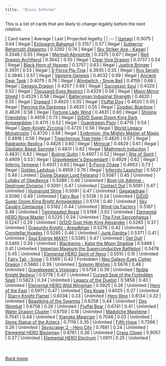 ```yaml
---
title:  "Disco Inferno"
---
```


This is a list of cards that are likely to change legality before the next rotation.

| Card name | Average | Last | Projected legality |
| :-- |
[Izanagi](https://db.ygoprodeck.com/card/?search=Izanagi) | 0.3075 | 0.64 | Illegal |
[Evilswarm Bahamut](https://db.ygoprodeck.com/card/?search=Evilswarm%20Bahamut) | 0.3157 | 0.57 | Illegal |
[Subterror Behemoth Stalagmo](https://db.ygoprodeck.com/card/?search=Subterror%20Behemoth%20Stalagmo) | 0.3292 | 0.74 | Illegal |
[Sky Striker Ace - Kagari](https://db.ygoprodeck.com/card/?search=Sky%20Striker%20Ace%20-%20Kagari) | 0.3348 | 0.55 | Illegal |
[Mermail Abysstrite](https://db.ygoprodeck.com/card/?search=Mermail%20Abysstrite) | 0.3375 | 0.67 | Illegal |
[Red Dragon Archfiend](https://db.ygoprodeck.com/card/?search=Red%20Dragon%20Archfiend) | 0.3642 | 0.55 | Illegal |
[Clear Vice Dragon](https://db.ygoprodeck.com/card/?search=Clear%20Vice%20Dragon) | 0.3737 | 0.54 | Illegal |
[Black Horn of Heaven](https://db.ygoprodeck.com/card/?search=Black%20Horn%20of%20Heaven) | 0.3757 | 0.63 | Illegal |
[Justice Bringer](https://db.ygoprodeck.com/card/?search=Justice%20Bringer) | 0.3931 | 0.53 | Illegal |
[S-Force Pla-Tina](https://db.ygoprodeck.com/card/?search=S-Force%20Pla-Tina) | 0.3935 | 0.55 | Illegal |
[Ryu Senshi](https://db.ygoprodeck.com/card/?search=Ryu%20Senshi) | 0.3940 | 0.57 | Illegal |
[Vampire Genesis](https://db.ygoprodeck.com/card/?search=Vampire%20Genesis) | 0.4032 | 0.99 | Illegal |
[Ancient Gear Tank](https://db.ygoprodeck.com/card/?search=Ancient%20Gear%20Tank) | 0.4079 | 0.76 | Illegal |
[Windwitch - Snow Bell](https://db.ygoprodeck.com/card/?search=Windwitch%20-%20Snow%20Bell) | 0.4159 | 0.68 | Illegal |
[Genesis Dragon](https://db.ygoprodeck.com/card/?search=Genesis%20Dragon) | 0.4257 | 0.68 | Illegal |
[Successor Soul](https://db.ygoprodeck.com/card/?search=Successor%20Soul) | 0.4320 | 0.52 | Illegal |
[Thousand-Eyes Restrict](https://db.ygoprodeck.com/card/?search=Thousand-Eyes%20Restrict) | 0.4329 | 0.56 | Illegal |
[Moon Mirror Shield](https://db.ygoprodeck.com/card/?search=Moon%20Mirror%20Shield) | 0.4529 | 0.58 | Illegal |
[Batteryman Industrial Strength](https://db.ygoprodeck.com/card/?search=Batteryman%20Industrial%20Strength) | 0.4620 | 0.55 | Illegal |
[Dragard](https://db.ygoprodeck.com/card/?search=Dragard) | 0.4620 | 0.55 | Illegal |
[Fluffal Dog](https://db.ygoprodeck.com/card/?search=Fluffal%20Dog) | 0.4620 | 0.55 | Illegal |
[Piercing the Darkness](https://db.ygoprodeck.com/card/?search=Piercing%20the%20Darkness) | 0.4620 | 0.55 | Illegal |
[Zoodiac Boarbow](https://db.ygoprodeck.com/card/?search=Zoodiac%20Boarbow) | 0.4626 | 0.58 | Illegal |
[Fortune Lady Wind](https://db.ygoprodeck.com/card/?search=Fortune%20Lady%20Wind) | 0.4631 | 0.60 | Illegal |
[Shining Friendship](https://db.ygoprodeck.com/card/?search=Shining%20Friendship) | 0.4659 | 0.73 | Illegal |
[D/D/D Super Doom King Dark Armageddon](https://db.ygoprodeck.com/card/?search=D/D/D%20Super%20Doom%20King%20Dark%20Armageddon) | 0.4711 | 0.52 | Illegal |
[Guardragon Pisty](https://db.ygoprodeck.com/card/?search=Guardragon%20Pisty) | 0.4715 | 0.54 | Illegal |
[Gem-Knight Zirconia](https://db.ygoprodeck.com/card/?search=Gem-Knight%20Zirconia) | 0.4720 | 0.56 | Illegal |
[World Legacy Monstrosity](https://db.ygoprodeck.com/card/?search=World%20Legacy%20Monstrosity) | 0.4720 | 0.56 | Illegal |
[Endymion, the Mighty Master of Magic](https://db.ygoprodeck.com/card/?search=Endymion,%20the%20Mighty%20Master%20of%20Magic) | 0.4818 | 0.56 | Illegal |
[Treacherous Trap Hole](https://db.ygoprodeck.com/card/?search=Treacherous%20Trap%20Hole) | 0.4820 | 0.57 | Illegal |
[Raidraptor Replica](https://db.ygoprodeck.com/card/?search=Raidraptor%20Replica) | 0.4826 | 0.60 | Illegal |
[Mimicat](https://db.ygoprodeck.com/card/?search=Mimicat) | 0.4829 | 0.61 | Illegal |
[Gladiator Beast Samnite](https://db.ygoprodeck.com/card/?search=Gladiator%20Beast%20Samnite) | 0.4831 | 0.62 | Illegal |
[Mathmech Induction](https://db.ygoprodeck.com/card/?search=Mathmech%20Induction) | 0.4831 | 0.62 | Illegal |
[Bujingi Quilin](https://db.ygoprodeck.com/card/?search=Bujingi%20Quilin) | 0.4907 | 0.52 | Illegal |
[Rite of Spirit](https://db.ygoprodeck.com/card/?search=Rite%20of%20Spirit) | 0.4909 | 0.53 | Illegal |
[Gravekeeper's Descendant](https://db.ygoprodeck.com/card/?search=Gravekeeper's%20Descendant) | 0.4929 | 0.62 | Illegal |
[Inferno Tempest](https://db.ygoprodeck.com/card/?search=Inferno%20Tempest) | 0.4931 | 0.63 | Illegal |
[S-Force Chase](https://db.ygoprodeck.com/card/?search=S-Force%20Chase) | 0.4953 | 0.73 | Illegal |
[Golden Ladybug](https://db.ygoprodeck.com/card/?search=Golden%20Ladybug) | 0.4959 | 0.76 | Illegal |
[Infernity Launcher](https://db.ygoprodeck.com/card/?search=Infernity%20Launcher) | 0.5027 | 0.46 | Limited |
[Divine Dragon Lord Felgrand](https://db.ygoprodeck.com/card/?search=Divine%20Dragon%20Lord%20Felgrand) | 0.5087 | 0.45 | Unlimited |
[Lullaby of Obedience](https://db.ygoprodeck.com/card/?search=Lullaby%20of%20Obedience) | 0.5089 | 0.46 | Unlimited |
[Boot-Up Admiral - Destroyer Dynamo](https://db.ygoprodeck.com/card/?search=Boot-Up%20Admiral%20-%20Destroyer%20Dynamo) | 0.5091 | 0.47 | Unlimited |
[Contact Out](https://db.ygoprodeck.com/card/?search=Contact%20Out) | 0.5091 | 0.47 | Unlimited |
[Humanoid Slime](https://db.ygoprodeck.com/card/?search=Humanoid%20Slime) | 0.5091 | 0.47 | Unlimited |
[Gagagadraw](https://db.ygoprodeck.com/card/?search=Gagagadraw) | 0.5096 | 0.49 | Unlimited |
[Fairy Box](https://db.ygoprodeck.com/card/?search=Fairy%20Box) | 0.5138 | 0.24 | Unlimited |
[D/D/D Super Doom King Bright Armageddon](https://db.ygoprodeck.com/card/?search=D/D/D%20Super%20Doom%20King%20Bright%20Armageddon) | 0.5174 | 0.40 | Unlimited |
[Sky Cavalry Centaurea](https://db.ygoprodeck.com/card/?search=Sky%20Cavalry%20Centaurea) | 0.5182 | 0.44 | Unlimited |
[Wind-Up Factory](https://db.ygoprodeck.com/card/?search=Wind-Up%20Factory) | 0.5187 | 0.46 | Unlimited |
[Twinheaded Beast](https://db.ygoprodeck.com/card/?search=Twinheaded%20Beast) | 0.5188 | 0.02 | Unlimited |
[Elemental HERO Nova Master](https://db.ygoprodeck.com/card/?search=Elemental%20HERO%20Nova%20Master) | 0.5225 | 0.24 | Unlimited |
[The First Sarcophagus](https://db.ygoprodeck.com/card/?search=The%20First%20Sarcophagus) | 0.5247 | 0.29 | Unlimited |
[D/D/D Gust High King Alexander](https://db.ygoprodeck.com/card/?search=D/D/D%20Gust%20High%20King%20Alexander) | 0.5265 | 0.37 | Unlimited |
[Dragunity Knight - Areadbhair](https://db.ygoprodeck.com/card/?search=Dragunity%20Knight%20-%20Areadbhair) | 0.5276 | 0.42 | Unlimited |
[Constellar Hyades](https://db.ygoprodeck.com/card/?search=Constellar%20Hyades) | 0.5285 | 0.46 | Unlimited |
[Junk Gardna](https://db.ygoprodeck.com/card/?search=Junk%20Gardna) | 0.5371 | 0.41 | Unlimited |
[Soul Energy MAX!!!](https://db.ygoprodeck.com/card/?search=Soul%20Energy%20MAX!!!) | 0.5385 | 0.47 | Unlimited |
[Get Out!](https://db.ygoprodeck.com/card/?search=Get%20Out!) | 0.5465 | 0.39 | Unlimited |
[Blackwing - Kalut the Moon Shadow](https://db.ygoprodeck.com/card/?search=Blackwing%20-%20Kalut%20the%20Moon%20Shadow) | 0.5469 | 0.41 | Unlimited |
[Imperion Magnum the Superconductive Battlebot](https://db.ygoprodeck.com/card/?search=Imperion%20Magnum%20the%20Superconductive%20Battlebot) | 0.5478 | 0.45 | Unlimited |
[Elemental HERO Spirit of Neos](https://db.ygoprodeck.com/card/?search=Elemental%20HERO%20Spirit%20of%20Neos) | 0.5510 | 0.15 | Unlimited |
[Fairy Tail - Snow](https://db.ygoprodeck.com/card/?search=Fairy%20Tail%20-%20Snow) | 0.5569 | 0.42 | Forbidden |
[Neo Galaxy-Eyes Cipher Dragon](https://db.ygoprodeck.com/card/?search=Neo%20Galaxy-Eyes%20Cipher%20Dragon) | 0.5660 | 0.39 | Unlimited |
[Solemn Wishes](https://db.ygoprodeck.com/card/?search=Solemn%20Wishes) | 0.5676 | 0.46 | Unlimited |
[Gravekeeper's Visionary](https://db.ygoprodeck.com/card/?search=Gravekeeper's%20Visionary) | 0.5758 | 0.39 | Unlimited |
[Noble Knight Bedwyr](https://db.ygoprodeck.com/card/?search=Noble%20Knight%20Bedwyr) | 0.5776 | 0.47 | Unlimited |
[Cursed Seal of the Forbidden Spell](https://db.ygoprodeck.com/card/?search=Cursed%20Seal%20of%20the%20Forbidden%20Spell) | 0.5823 | 0.24 | Unlimited |
[Legacy of the Duelist](https://db.ygoprodeck.com/card/?search=Legacy%20of%20the%20Duelist) | 0.5858 | 0.40 | Unlimited |
[Elemental HERO Wild Wingman](https://db.ygoprodeck.com/card/?search=Elemental%20HERO%20Wild%20Wingman) | 0.5925 | 0.26 | Unlimited |
[Hero of the East](https://db.ygoprodeck.com/card/?search=Hero%20of%20the%20East) | 0.5971 | 0.47 | Unlimited |
[Des Koala](https://db.ygoprodeck.com/card/?search=Des%20Koala) | 0.6025 | 0.27 | Unlimited |
[Starry Knight Flamel](https://db.ygoprodeck.com/card/?search=Starry%20Knight%20Flamel) | 0.6038 | 0.33 | Unlimited |
[Hero Ring](https://db.ygoprodeck.com/card/?search=Hero%20Ring) | 0.6134 | 0.32 | Unlimited |
[Beastking of the Swamps](https://db.ygoprodeck.com/card/?search=Beastking%20of%20the%20Swamps) | 0.6258 | 0.44 | Unlimited |
[Des Wombat](https://db.ygoprodeck.com/card/?search=Des%20Wombat) | 0.6708 | 0.26 | Unlimited |
[Fluffal Bear](https://db.ygoprodeck.com/card/?search=Fluffal%20Bear) | 0.6741 | 0.41 | Unlimited |
[Water Dragon Cluster](https://db.ygoprodeck.com/card/?search=Water%20Dragon%20Cluster) | 0.6759 | 0.18 | Unlimited |
[Madolche Magileine](https://db.ygoprodeck.com/card/?search=Madolche%20Magileine) | 0.7041 | 0.44 | Unlimited |
[Xiangke Magician](https://db.ygoprodeck.com/card/?search=Xiangke%20Magician) | 0.7048 | 0.03 | Unlimited |
[Stone Statue of the Aztecs](https://db.ygoprodeck.com/card/?search=Stone%20Statue%20of%20the%20Aztecs) | 0.7119 | 0.35 | Unlimited |
[Fifth Hope](https://db.ygoprodeck.com/card/?search=Fifth%20Hope) | 0.7266 | 0.26 | Unlimited |
[Skyscraper 2 - Hero City](https://db.ygoprodeck.com/card/?search=Skyscraper%202%20-%20Hero%20City) | 0.7681 | 0.24 | Unlimited |
[Elemental HERO Blazeman](https://db.ygoprodeck.com/card/?search=Elemental%20HERO%20Blazeman) | 0.8761 | 0.26 | Unlimited |
[Crass Clown](https://db.ygoprodeck.com/card/?search=Crass%20Clown) | 0.9057 | 0.27 | Unlimited |
[Elemental HERO Electrum](https://db.ygoprodeck.com/card/?search=Elemental%20HERO%20Electrum) | 1.0911 | 0.25 | Unlimited |

<br>

###### [Back home](index)